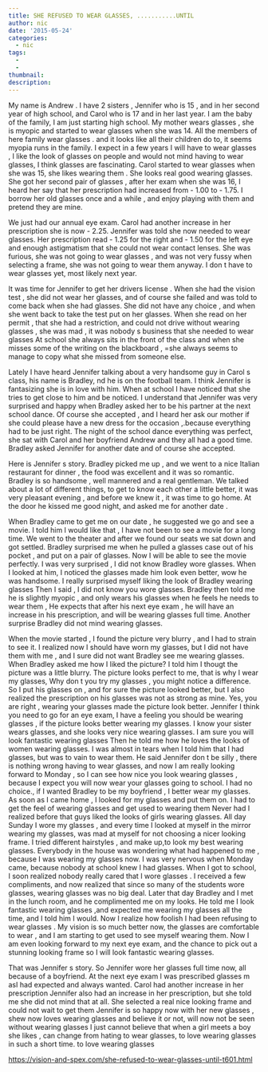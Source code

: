 ```yaml
---
title: SHE REFUSED TO WEAR GLASSES, ...........UNTIL
author: nic
date: '2015-05-24'
categories:
  - nic
tags:
  - 
  - 
thumbnail: 
description: 
---
```


My name is Andrew .
I have 2 sisters , Jennifer who is 15 , and in her second year of high school, and Carol who is 17 and in her last year.
I am the baby of the family, I am just starting high school.
My mother wears glasses , she is myopic and started to wear glasses when she was 14.
All the members of here family wear glasses . and it looks like all their children do to, it seems myopia 
runs in the family.
I expect in a few years  I will have to wear glasses , I like the look of glasses on people and would not mind having to wear glasses, I think glasses are fascinating.
Carol started to wear glasses when she was 15, she likes wearing them .
 She looks real good wearing glasses.
She got her second pair of glasses , after her exam when she was 16, I heard her say that her prescription had increased from - 1.00 to - 1.75.
I borrow her old glasses  once and a while , and enjoy playing with them and pretend they are mine.

We just had our annual eye exam.
Carol had another  increase in her prescription she is now - 2.25.
Jennifer was told she now needed to wear glasses.
Her prescription read - 1.25 for the right and - 1.50 for the left eye and enough  astigmatism that she could not wear contact lenses.
She was furious, she was not going to wear glasses , and was not very fussy when selecting a frame, she was not going to wear them anyway.
I don t have to wear glasses yet, most likely next year.

It was time for Jennifer to get her drivers license .
When she had the vision test , she did not wear her glasses, and of course she failed and was told to come back when she had glasses.
She did not have any choice , and when she went back to take the test put on her glasses.
When she read on her permit , that she had a restriction, and could not drive without wearing glasses , she was mad , it was nobody s business that she needed to wear glasses
At school she always sits in the front of the class and when she misses some of the writing on the 
blackboard , =she always seems to manage  to copy what she missed from someone else.

Lately I have heard Jennifer talking about a very handsome guy in Carol s class, his name is 
Bradley, nd he is on the football team.
I think Jennifer is fantasizing she is in love with him.
When at school I have noticed that she tries to get close to him and be noticed.
I understand that Jennifer was very surprised  and happy when Bradley asked her to be his partner at the next school dance.
Of course she accepted , and I heard her ask our mother if she could please have a new dress for the occasion ,.because everything had to be just right.
The night of the school dance everything was perfect, she sat with Carol and her boyfriend Andrew 
and they all had a good time.
Bradley asked Jennifer for another date and of course she accepted.

Here is Jennifer s story.
Bradley picked me up , and we went to a nice Italian restaurant for dinner , the food was excellent  and it was so romantic.
Bradley is so handsome , well mannered and a real gentleman.
We talked about a lot of different things, to get to know each other  a little better, it was very pleasant evening , and before we knew it , it was time to go home.
At the door he kissed me good night, and asked me for another date .

When Bradley came to get me on our date , he suggested we go and see a movie.
I told him I would like that , I have not been to see a movie for a long time.
We went to the theater  and after we found our seats  we sat down and got settled.
Bradley surprised me when he pulled a glasses case out of his pocket , and put on a pair of glasses.
Now I will be able to see the movie perfectly.
I was very surprised , I did not know Bradley wore glasses.
When I looked at him, I noticed the glasses made him look even better, wow he was handsome.
I really surprised myself liking the look of Bradley wearing glasses
Then I said , I did not know you wore glasses.
Bradley then told me he is slightly myopic , and only wears his glasses when he feels he needs
to wear them ,
He expects that  after his next eye exam , he will have an increase in his prescription, and will be wearing glasses full time.
Another surprise Bradley did not mind wearing glasses.

When the movie started , I found the picture very blurry , and I had to strain to see it.
I realized now I should have worn my glasses, but I did not have them with me , and I sure did not want Bradley see me wearing glasses.
When Bradley asked me how I liked the picture?
I told him I thougt the picture was a little blurry.
The picture looks perfect to me, that is why I wear my glasses,
Why don t you try my glasses , you might notice a difference.
So I put his glasses on , and for sure the picture looked better, but I also realized the prescription on his glasses was not as strong as mine.
Yes, you are right , wearing your glasses made the picture look better.
Jennifer I think you  need to go for an eye exam, I have a feeling you should be wearing glasses , if the picture looks better wearing my glasses.
I know your sister wears glasses, and she looks very nice wearing glasses.
I am sure you will look fantastic wearing glasses
Then he told me how he loves the looks of women wearing glasses.
I was almost in tears when I told him that I had glasses, but was to vain to wear them.
He said Jennifer don t be silly , there is nothing wrong having to wear glasses, and now I am really looking forward to Monday , so I can see how nice you look wearing glasses , because I expect 
you will now wear your glasses going to school.
I had no choice., if I wanted Bradley to be my boyfriend  , I better wear my glasses.
As soon as I came home , I looked for my glasses and put them on.
I had to get the feel of wearing glasses and get used to wearing them
Never had I realized before that guys liked the looks of girls wearing glasses.
All day Sunday I wore my glasses , and every time I looked  at myself in the mirror wearing my glasses, was mad at myself for not choosing a nicer looking frame.
I tried different hairstyles , and make up,to look my best wearing glasses.
Everybody in the house was wondering  what had happened to me , because I was wearing my glasses now.
I was very nervous when Monday came, because nobody at school knew I had glasses.
When I got to school, I soon realized nobody really cared that I wore glasses .
I received a few compliments, and now realized that since so many of the students wore glasses, wearing glasses was no big deal.
Later that day Bradley and I met in the lunch room, and he complimented me on my  looks.
He told me I look fantastic wearing glasses ,and expected me wearing my glasses all the time, and I told him I would.
Now I realize how foolish I had been refusing to wear glasses .
My vision is so much better now, the glasses are comfortable to wear , and I am starting to get used to see myself wearing them.
Now I am even looking forward to my next eye exam, and the chance to pick out a stunning looking frame so I will look fantastic wearing glasses.

That was Jennifer s story.
So Jennifer wore her glasses full time now, all because of a boyfriend.
At the next eye exam I was prescribed glasses m asI had expected and always wanted.
Carol had another increase in her prescription
Jennifer also had an increase in her prescription, but she told me she did not mind that at all.
She selected a real nice looking frame and could not wait to get them
Jennifer is so happy now with her new glasses , shew now loves wearing glasses and believe it or not, will now not be seen without wearing glasses
I just cannot believe that when a girl meets a boy she likes , can change from hating to wear glasses, to love wearing glasses in such a short time.
to love wearing glasses

https://vision-and-spex.com/she-refused-to-wear-glasses-until-t601.html

